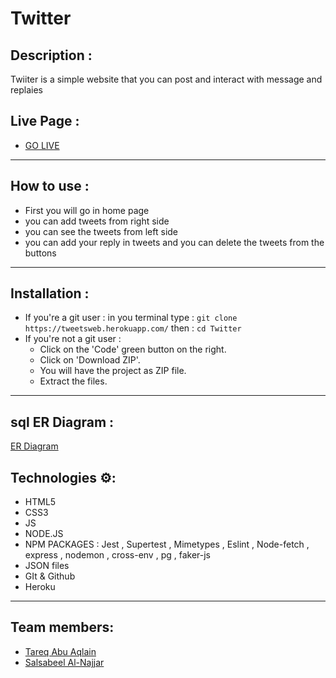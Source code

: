 # Twitter
## Description :

Twiiter is a simple website that you can post and interact with message and replaies

## Live Page :
- [GO LIVE](https://tweetsweb.herokuapp.com/)

---

## How to use :

- First you will go in home page 
- you can add tweets from right side 
- you can see the tweets from left side
- you can add your reply in tweets and you can delete the tweets from the buttons 


---

## Installation :
- If you're a git user :
    in you terminal type : `git clone https://tweetsweb.herokuapp.com/`
    then : `cd Twitter`
- If you're not a git user :
  - Click on the 'Code' green button on the right.
  - Click on 'Download ZIP'.
  - You will have the project as ZIP file.
  - Extract the files.

---
## sql ER Diagram :
[ ER Diagram ](./public/assets/ER.jpeg)
## Technologies ⚙:
- HTML5
- CSS3
- JS
- NODE.JS
- NPM PACKAGES : Jest , Supertest , Mimetypes , Eslint , Node-fetch , express , nodemon , cross-env , pg , faker-js
- JSON files
- GIt & Github
- Heroku

---

## Team members:
- [Tareq Abu Aqlain](https://github.com/tareq-abuaqlain)
- [Salsabeel Al-Najjar](https://github.com/salsabeelomar)